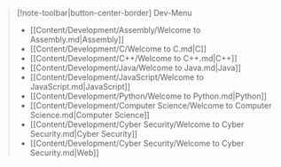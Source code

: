 > [!note-toolbar|button-center-border] Dev-Menu
> - [[Content/Development/Assembly/Welcome to Assembly.md|Assembly]]
> - [[Content/Development/C/Welcome to C.md|C]]
> - [[Content/Development/C++/Welcome to C++.md|C++]]
> - [[Content/Development/Java/Welcome to Java.md|Java]]
> - [[Content/Development/JavaScript/Welcome to JavaScript.md|JavaScript]]
> - [[Content/Development/Python/Welcome to Python.md|Python]]
> - [[Content/Development/Computer Science/Welcome to Computer Science.md|Computer Science]]
> - [[Content/Development/Cyber Security/Welcome to Cyber Security.md|Cyber Security]]
> - [[Content/Development/Cyber Security/Welcome to Cyber Security.md|Web]]

